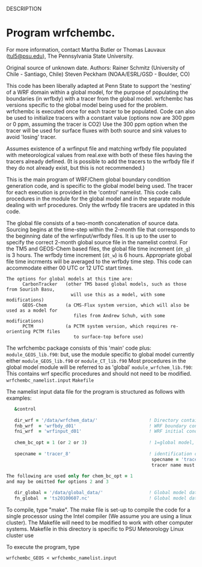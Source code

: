   DESCRIPTION
  
#  Program wrfchembc.
  
    
For more information, contact Martha Butler or Thomas Lauvaux (tul5@psu.edu), The Pennsylvania State University.

Original source of unknown date. Authors: Rainer Schmitz (University of Chile - Santiago, Chile) Steven Peckham (NOAA/ESRL/GSD - Boulder, CO)
  
   This code has been liberally adapted at Penn State to support the 'nesting' of 
   a WRF domain within a global model, for the purpose of populating the boundaries
   (in wrfbdy) with a tracer from the global model.
   wrfchembc has versions specific to the global model being used for the problem.
   wrfchembc is executed once for each tracer to be populated.
   Code can also be used to initialize tracers with a constant value
         (options now are 300 ppm or 0 ppm, assuming the tracer is CO2)
         Use the 300 ppm option when the tracer will be used for surface fluxes
         with both source and sink values to avoid 'losing' tracer.
  
   Assumes existence of a wrfinput file and matching wrfbdy file populated with
     meteorological values from real.exe with both of these files having the
     tracers already defined. (It is possible to add the tracers to the
     wrfbdy file if they do not already exist, but this is not recommended.) 
  
   This is the main program of WRF/Chem global boundary condition generation code, and is
   specific to the global model being used.  The tracer for each execution is provided in 
   the 'control' namelist.  This code calls procedures in the module for the global model
   and in the separate module dealing with wrf procedures. 
   Only the wrfbdy file tracers are updated in this code. 
  
   The global file consists of a two-month concatenation of source data.
   Sourcing begins at the time-step within the 2-month file that corresponds
   to the beginning date of the wrfinput/wrfbdy files.
   It is up to the user to specify the correct 2-month global source file
   in the namelist control.
   For the TM5 and GEOS-Chem based files, the global file time increment (`dt_g`) is 3 hours.
   The wrfbdy time increment (`dt_w`) is 6 hours.
   Appropriate global file time incrments will be averaged to the wrfbdy time step.
   This code can accommodate either 00 UTC or 12 UTC start times.
  
    The options for global models at this time are:
          CarbonTracker   (other TM5 based global models, such as those from Sourish Basu,
                            will use this as a model, with some modifications)
          GEOS-Chem       (a CMS-Flux system version, which will also be used as a model for
                             files from Andrew Schuh, with some modifications)
          PCTM            (a PCTM system version, which requires re-orienting PCTM files
                             to surface-top before use)
 
   The wrfchembc package consists of this 'main' code plus:
   `module_GEOS_lib.f90`:       but, use the module specific to global model
                             currently either `module_GEOS_lib.f90` or `module_CT_lib.f90`
                             Most procedures in the global model module will be referred to as 'global'
    `module_wrfchem_lib.f90`:  This contains wrf specific procedures and should not need to be modified.
    `wrfchembc_namelist.input`
    `Makefile`
  
   The namelist input data file for the program is structured as follows with examples:
```fortran
   &control
   
   dir_wrf = '/data/wrfchem_data/'                   ! Directory containing the wrfinput and wrfbdy files
   fnb_wrf  = 'wrfbdy_d01'                           ! WRF boundary condition data file
   fni_wrf  = 'wrfinput_d01'                         ! WRF initial condition data file
  
   chem_bc_opt = 1 (or 2 or 3)                       ! 1=global model, 2=fixed constant, 3=zero
  
   specname = 'tracer_8'                             ! identification of the tracer to be updated in wrfbdy
                                                      specname = 'tracer_n' where n is the tracer number
                                                      tracer name must match the variable name in wrfbdy file
  
The following are used only for chem_bc_opt = 1
and may be omitted for options 2 and 3

   dir_global = '/data/global_data/'                 ! Global model data directory example
   fn_global  = 'ts20100607.nc'                      ! Global model data file name example
```
   
  
  
   To compile, type "make". The make file is set-up to compile the code for a 
   single processor using the Intel compiler (We assume you are using a 
   linux cluster).  The Makefile will need to be modified to work with other 
   computer systems.
   Makefile in this directory is specific to PSU Meteorology Linux cluster use
  
   To execute the program, type 
  
   `wrfchembc_GEOS < wrfchembc_namelist.input`
  
 
